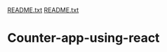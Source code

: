 [README.txt](https://github.com/Aliyanishere/Counter-app-using-react/files/7150481/README.txt)
[README.txt](https://github.com/Aliyanishere/Counter-app-using-react/files/7150480/README.txt)
# Counter-app-using-react
